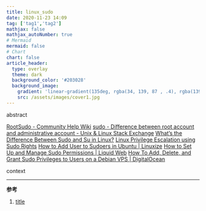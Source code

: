 ```yaml
---
title: linux_sudo
date: 2020-11-23 14:09
tag: ['tag1','tag2']
mathjax: false
mathjax_autoNumber: true
# Mermaid
mermaid: false
# Chart
chart: false
article_header:
  type: overlay
  theme: dark
  background_color: '#203028'
  background_image:
    gradient: 'linear-gradient(135deg, rgba(34, 139, 87 , .4), rgba(139, 34, 139, .4))'
    src: /assets/images/cover1.jpg
---
```


abstract

[RootSudo - Community Help Wiki](https://help.ubuntu.com/community/RootSudo)
[sudo - Difference between root account and administrative account - Unix & Linux Stack Exchange](https://unix.stackexchange.com/questions/88328/difference-between-root-account-and-administrative-account)
[What’s the Difference Between Sudo and Su in Linux?](https://www.howtogeek.com/111479/htg-explains-whats-the-difference-between-sudo-su/)
[Linux Privilege Escalation using Sudo Rights](https://www.hackingarticles.in/linux-privilege-escalation-using-exploiting-sudo-rights/)
[How to Add User to Sudoers in Ubuntu | Linuxize](https://linuxize.com/post/how-to-add-user-to-sudoers-in-ubuntu/)
[How to Set Up and Manage Sudo Permissions | Liquid Web](https://www.liquidweb.com/kb/how-to-set-up-and-manage-sudo-permissions/)
[How To Add, Delete, and Grant Sudo Privileges to Users on a Debian VPS | DigitalOcean](https://www.digitalocean.com/community/tutorials/how-to-add-delete-and-grant-sudo-privileges-to-users-on-a-debian-vps)

<!--more-->

context


---

**参考**
1. [title](url)
